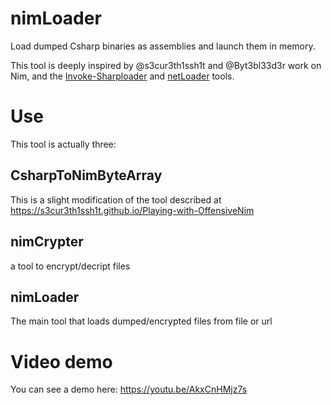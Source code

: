 # nimLoader
Load dumped Csharp binaries as assemblies and launch them in memory.

This tool is deeply inspired by @s3cur3th1ssh1t and @Byt3bl33d3r work on Nim, and the  [Invoke-Sharploader](https://github.com/S3cur3Th1sSh1t/Invoke-SharpLoader) and [netLoader](https://github.com/Flangvik/NetLoader) tools.

# Use
This tool is actually three:
## CsharpToNimByteArray
This is a slight modification of the tool described at https://s3cur3th1ssh1t.github.io/Playing-with-OffensiveNim
## nimCrypter
a tool to encrypt/decript files
## nimLoader
The main tool that loads dumped/encrypted files from file or url

# Video demo
You can see a demo here:
https://youtu.be/AkxCnHMjz7s
